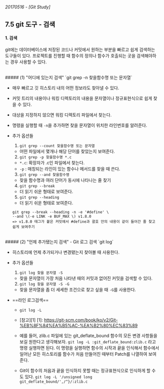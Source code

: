 ###### 20170516 - [Git Study]

## 7.5 git 도구 - 검색

#### 1. 검색

git에는 데이터베이스에 저장된 코드나 커밋에서 원하는 부분을 빠르고 쉽게 검색하는 도구들이 있다. 프로젝트를 진행할 때 함수의 정의나 함수가 호출되는 곳을 검색해야하는 경우 사용할 수 있다. 

<br>
##### (1) "어디에 있는지 검색" `git grep -n 찾을함수명 또는 문자열` 

- 매우 빠르고 깃 히스토리 내의 어떤 정보라도 찾아낼 수 있다.
- 커밋 트리의 내용이나 워킹 디렉토리의 내용을 문자열이나 정규표현식으로 쉽게 찾을 수 있다.
- 대상을 지정하지 않으면 워킹 디렉토리 파일에서 찾는다.
- 명령을 실행할 때 `-n`을 추가하면 찾을 문자열이 위치한 라인번호를 알려준다. 

- 추가 옵션들

	1) `git grep --count 찾을함수명 또는 문자열`

	- 어떤 파일에서 몇개나 해당 단어를 찾았는지 보여준다. 
	
	2) `git grep -p 찾을함수명 *.c`
	
	- `*.c`: 확장자가 .c인 파일에서 찾는다.
	- `-p` : 매칭되는 라인이 있는 함수나 메서드를 찾을 때 쓴다.   

	3) `git grep --and 찾을함수명`
	
	- 찾을 함수명과 여러 단어가 동시에 나타나는 줄 찾기  
	
	4) 	`git grep --break` 
	
	- 더 읽기 쉬운 형태로 보여준다. 
	
	5) `git grep --heading`
	
	- 더 읽기 쉬운 형태로 보여준다.

	~~~
	git grep --break --heading -n -e '#define' \
	--and \(-e LINK -e BUF_MAX \) v1.8.0
	=> v1.8.0 태그가 붙은 커밋에서 #define과 괄호 안의 내용이 같이 들어간 줄 찾고 
	쉽게 보여주기
	~~~
	
<br>	
##### (2) "언제 추가됐는지 검색" - Git 로그 검색 `git log`

- 히스토리에 언제 추가되거나 변경됐는지 찾아볼 때 사용한다.


- 추가 옵션들 
	
	1) `git log 찾을 문자열 -S`
	- 찾을 문자열이 가장 처음 나타낸 때의 커밋과 없어진 커밋을 검색할 수 있다.
	
	2) `git log 찾을 문자열 -S -G`
	- 찾을 문자열을 좀 더 세세한 조건으로 찾고 싶을 때 `-G`를 사용한다.

- ==라인 로그검색==
	- `git log -L`
	- [참고][1]
[1]: https://git-scm.com/book/ko/v2/Git-%EB%8F%84%EA%B5%AC-%EA%B2%80%EC%83%89 

	- 예를 들어, zlib.c 파일에 있는 git_deflate_bound 함수의 모든 변경 사항들을 보길 원한다고 생각해보자. `git log -L :git_deflate_bound:zlib.c` 라고 명령 실행하면 된다. 이 명령을 실행하면 함수의 시작과 끝을 인식해서 함수에서 일어난 모든 히스토리를 함수가 처음 만들어진 때부터 Patch를 나열하여 보여준다.
	
	- Git이 함수의 처음과 끝을 인식하지 못할 때는 정규표현식으로 인식하게 할 수도 있다. `git log -L '/unsigned long git_deflate_bound/',/^}/:zlib.c`